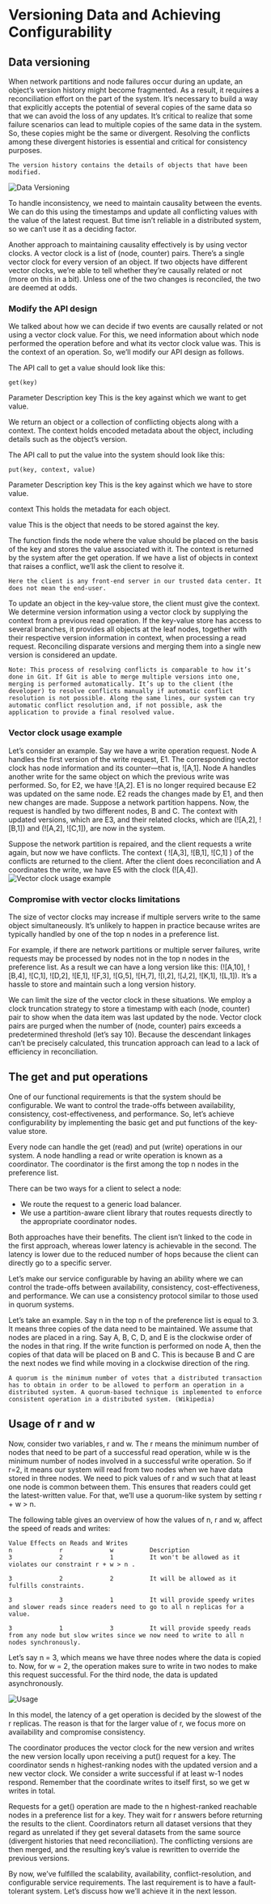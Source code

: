# Versioning Data and Achieving Configurability
## Data versioning
When network partitions and node failures occur during an update, an object’s version history might become fragmented. As a result, it requires a reconciliation effort on the part of the system. It’s necessary to build a way that explicitly accepts the potential of several copies of the same data so that we can avoid the loss of any updates. It’s critical to realize that some failure scenarios can lead to multiple copies of the same data in the system. So, these copies might be the same or divergent. Resolving the conflicts among these divergent histories is essential and critical for consistency purposes.
```
The version history contains the details of objects that have been modified.
```
![Data Versioning](./version)

To handle inconsistency, we need to maintain causality between the events. We can do this using the timestamps and update all conflicting values with the value of the latest request. But time isn’t reliable in a distributed system, so we can’t use it as a deciding factor.

Another approach to maintaining causality effectively is by using vector clocks. A vector clock is a list of (node, counter) pairs. There’s a single vector clock for every version of an object. If two objects have different vector clocks, we’re able to tell whether they’re causally related or not (more on this in a bit). Unless one of the two changes is reconciled, the two are deemed at odds.

### Modify the API design
We talked about how we can decide if two events are causally related or not using a vector clock value. For this, we need information about which node performed the operation before and what its vector clock value was. This is the context of an operation. So, we’ll modify our API design as follows.

The API call to get a value should look like this:
```
get(key)
```
Parameter    Description
key          This is the key against which we want to get value.

We return an object or a collection of conflicting objects along with a context. The context holds encoded metadata about the object, including details such as the object’s version.

The API call to put the value into the system should look like this:
```
put(key, context, value)
```

Parameter       Description
key             This is the key against which we have to store value.

context         This holds the metadata for each object.

value           This is the object that needs to be stored against the key.

The function finds the node where the value should be placed on the basis of the key and stores the value associated with it. The context is returned by the system after the get operation. If we have a list of objects in context that raises a conflict, we’ll ask the client to resolve it.

```
Here the client is any front-end server in our trusted data center. It does not mean the end-user.
```

To update an object in the key-value store, the client must give the context. We determine version information using a vector clock by supplying the context from a previous read operation. If the key-value store has access to several branches, it provides all objects at the leaf nodes, together with their respective version information in context, when processing a read request. Reconciling disparate versions and merging them into a single new version is considered an update.
```
Note: This process of resolving conflicts is comparable to how it’s done in Git. If Git is able to merge multiple versions into one, merging is performed automatically. It’s up to the client (the developer) to resolve conflicts manually if automatic conflict resolution is not possible. Along the same lines, our system can try automatic conflict resolution and, if not possible, ask the application to provide a final resolved value.
```

### Vector clock usage example
Let’s consider an example. Say we have a write operation request. Node A handles the first version of the write request, E1. The corresponding vector clock has node information and its counter—that is, ![A,1]. Node A handles another write for the same object on which the previous write was performed. So, for E2, we have ![A,2]. E1 is no longer required because E2 was updated on the same node. E2 reads the changes made by E1, and then new changes are made. Suppose a network partition happens. Now, the request is handled by two different nodes, B and C. The context with updated versions, which are E3, and their related clocks, which are (![A,2], ![B,1]) and (![A,2], ![C,1]), are now in the system.

Suppose the network partition is repaired, and the client requests a write again, but now we have conflicts. The context ( ![A,3], ![B,1], ![C,1] ) of the conflicts are returned to the client. After the client does reconciliation and A coordinates the write, we have E5 with the clock (![A,4]).
![Vector clock usage example](./example)

### Compromise with vector clocks limitations
The size of vector clocks may increase if multiple servers write to the same object simultaneously. It’s unlikely to happen in practice because writes are typically handled by one of the top n nodes in a preference list.

For example, if there are network partitions or multiple server failures, write requests may be processed by nodes not in the top n nodes in the preference list. As a result we can have a long version like this: (![A,10], ![B,4], ![C,1], ![D,2], ![E,1], ![F,3], ![G,5], ![H,7], ![I,2], ![J,2], ![K,1], ![L,1]). It’s a hassle to store and maintain such a long version history.

We can limit the size of the vector clock in these situations. We employ a clock truncation strategy to store a timestamp with each (node, counter) pair to show when the data item was last updated by the node. Vector clock pairs are purged when the number of (node, counter) pairs exceeds a predetermined threshold (let’s say 10). Because the descendant linkages can’t be precisely calculated, this truncation approach can lead to a lack of efficiency in reconciliation.

## The get and put operations
One of our functional requirements is that the system should be configurable. We want to control the trade-offs between availability, consistency, cost-effectiveness, and performance. So, let’s achieve configurability by implementing the basic get and put functions of the key-value store.

Every node can handle the get (read) and put (write) operations in our system. A node handling a read or write operation is known as a coordinator. The coordinator is the first among the top n nodes in the preference list.

There can be two ways for a client to select a node:
- We route the request to a generic load balancer.
- We use a partition-aware client library that routes requests directly to the appropriate coordinator nodes.

Both approaches have their benefits. The client isn’t linked to the code in the first approach, whereas lower latency is achievable in the second. The latency is lower due to the reduced number of hops because the client can directly go to a specific server.

Let’s make our service configurable by having an ability where we can control the trade-offs between availability, consistency, cost-effectiveness, and performance. We can use a consistency protocol similar to those used in quorum systems.

Let’s take an example. Say n in the top n of the preference list is equal to 3. It means three copies of the data need to be maintained. We assume that nodes are placed in a ring. Say A, B, C, D, and E is the clockwise order of the nodes in that ring. If the write function is performed on node A, then the copies of that data will be placed on B and C. This is because B and C are the next nodes we find while moving in a clockwise direction of the ring.

```
A quorum is the minimum number of votes that a distributed transaction has to obtain in order to be allowed to perform an operation in a distributed system. A quorum-based technique is implemented to enforce consistent operation in a distributed system. (Wikipedia)
```


## Usage of r and w
Now, consider two variables, r and w. The r means the minimum number of nodes that need to be part of a successful read operation, while w is the minimum number of nodes involved in a successful write operation. So if r=2, it means our system will read from two nodes when we have data stored in three nodes. We need to pick values of r and w such that at least one node is common between them. This ensures that readers could get the latest-written value. For that, we’ll use a quorum-like system by setting r + w > n.

The following table gives an overview of how the values of n, r and w,  affect the speed of reads and writes:

```
Value Effects on Reads and Writes
n             r             w          Description
3             2             1          It won't be allowed as it violates our constraint r + w > n .

3             2             2          It will be allowed as it fulfills constraints.

3             3             1          It will provide speedy writes and slower reads since readers need to go to all n replicas for a value. 

3             1             3          It will provide speedy reads from any node but slow writes since we now need to write to all n nodes synchronously.

```
Let’s say n = 3, which means we have three nodes where the data is copied to. Now, for w = 2, the operation makes sure to write in two nodes to make this request successful. For the third node, the data is updated asynchronously.

![Usage](./usage)

In this model, the latency of a get operation is decided by the slowest of the r replicas. The reason is that for the larger value of r, we focus more on availability and compromise consistency.

The coordinator produces the vector clock for the new version and writes the new version locally upon receiving a put() request for a key. The coordinator sends n highest-ranking nodes with the updated version and a new vector clock. We consider a write successful if at least w-1 nodes respond. Remember that the coordinate writes to itself first, so we get w writes in total.

Requests for a get() operation are made to the n highest-ranked reachable nodes in a preference list for a key. They wait for r answers before returning the results to the client. Coordinators return all dataset versions that they regard as unrelated if they get several datasets from the same source (divergent histories that need reconciliation). The conflicting versions are then merged, and the resulting key’s value is rewritten to override the previous versions.

By now, we’ve fulfilled the scalability, availability, conflict-resolution, and configurable service requirements. The last requirement is to have a fault-tolerant system. Let’s discuss how we’ll achieve it in the next lesson.
